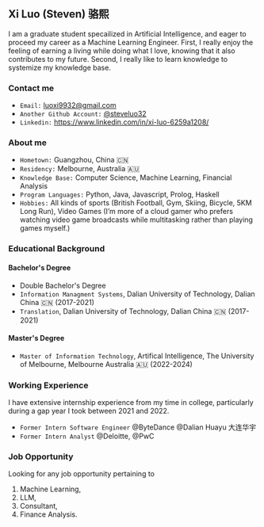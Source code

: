 ## Xi Luo (Steven) 骆熙
I am a graduate student specailized in Artificial Intelligence, and eager to proceed my career as a Machine Learning Engineer. First, I really enjoy the feeling of earning a living while doing what I love, knowing that it also contributes to my future. Second, I really like to learn knowledge to systemize my knowledge base.

### Contact me
- `Email:` luoxi9932@gmail.com
- `Another Github Account:` [@steveluo32](https://github.com/steveluo32)  
- `Linkedin:` https://www.linkedin.com/in/xi-luo-6259a1208/

### About me
- `Hometown:` Guangzhou, China 🇨🇳
- `Residency:` Melbourne, Australia 🇦🇺
- `Knowledge Base:` Computer Science, Machine Learning, Financial Analysis
- `Program Languages:` Python, Java, Javascript, Prolog, Haskell
- `Hobbies:` All kinds of sports (British Football, Gym, Skiing, Bicycle, 5KM Long Run), Video Games (I’m more of a cloud gamer who prefers watching video game broadcasts while multitasking rather than playing games myself.)

### Educational Background
#### Bachelor's Degree
- Double Bachelor's Degree
- `Information Managment Systems`, Dalian University of Technology, Dalian China 🇨🇳  (2017-2021)
- `Translation`, Dalian University of Technology, Dalian China 🇨🇳 (2017-2021)
#### Master's Degree
- `Master of Information Technology`, Artifical Intelligence, The University of Melbourne, Melbourne Australia 🇦🇺 (2022-2024)

### Working Experience
I have extensive internship experience from my time in college, particularly during a gap year I took between 2021 and 2022.
- `Former Intern Software Engineer` @ByteDance @Dalian Huayu 大连华宇
- `Former Intern Analyst` @Deloitte, @PwC

### Job Opportunity
Looking for any job opportunity pertaining to 
1) Machine Learning, 
2) LLM,
3) Consultant,
4) Finance Analysis.